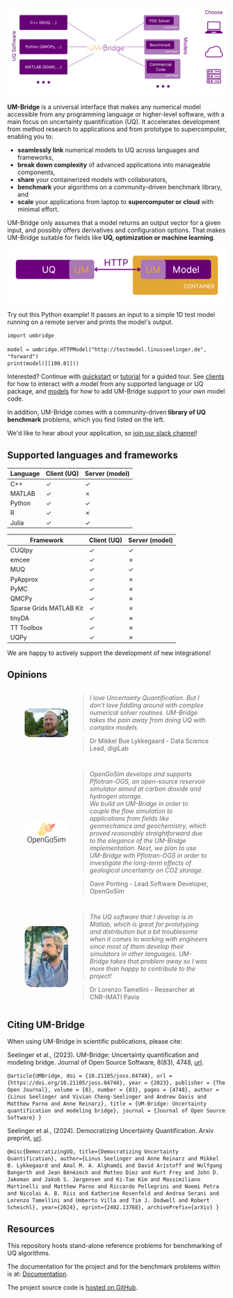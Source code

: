 ![UM-bridge_map](https://raw.githubusercontent.com/UM-Bridge/benchmarks/main/UM-bridge_map.png "UQ-Model-UM")

**UM-Bridge** is a universal interface that makes any numerical model accessible from any programming language or higher-level software, with a main focus on uncertainty quantification (UQ). It accelerates development from method research to applications and from prototype to supercomputer, enabling you to:

* **seamlessly link** numerical models to UQ across languages and frameworks,
* **break down complexity** of advanced applications into manageable components,
* **share** your containerized models with collaborators,
* **benchmark** your algorithms on a community-driven benchmark library, and
* **scale** your applications from laptop to **supercomputer or cloud** with minimal effort.

UM-Bridge only assumes that a model returns an output vector for a given input, and possibly offers derivatives and configuration options. That makes UM-Bridge suitable for fields like **UQ, optimization or machine learning**.

![UQ-Model-UM](https://raw.githubusercontent.com/UM-Bridge/benchmarks/main/UQ-Model-UM.png "UQ-Model-UM")

Try out this Python example! It passes an input to a simple 1D test model running on a remote server and prints the model's output.

```
import umbridge

model = umbridge.HTTPModel("http://testmodel.linusseelinger.de", "forward")
print(model([[100.0]]))
```

Interested? Continue with [quickstart](https://um-bridge-benchmarks.readthedocs.io/en/docs/quickstart.html) or [tutorial](https://um-bridge-benchmarks.readthedocs.io/en/docs/tutorial.html) for a guided tour. See [clients](https://um-bridge-benchmarks.readthedocs.io/en/docs/umbridge/clients.html) for how to interact with a model from any supported language or UQ package, and [models](https://um-bridge-benchmarks.readthedocs.io/en/docs/umbridge/models.html) for how to add UM-Bridge support to your own model code.

In addition, UM-Bridge comes with a community-driven **library of UQ benchmark** problems, which you find listed on the left.

We'd like to hear about your application, so [join our slack channel](https://join.slack.com/t/um-bridge/shared_invite/zt-1da1ebkly-8s0YQdZUIYkJ1vws6edsAQ)!


## Supported languages and frameworks

Language | Client (UQ) | Server (model)
---|---|---
C++ | ✓ | ✓
MATLAB | ✓ | ✗
Python | ✓ | ✓
R | ✓ | ✗
Julia | ✓ | ✓

Framework | Client (UQ) | Server (model)
---|---|---
CUQIpy | ✓ | ✓
emcee | ✓ | ✗
MUQ | ✓ | ✓
PyApprox | ✓ | ✗
PyMC | ✓ | ✗
QMCPy | ✓ | ✗
Sparse Grids MATLAB Kit | ✓ | ✗
tinyDA | ✓ | ✗
TT Toolbox | ✓ | ✗
UQPy | ✓ | ✗

We are happy to actively support the development of new integrations!

## Opinions

<figure style="display: flex; align-items: center;">
  <img src="https://raw.githubusercontent.com/UM-Bridge/benchmarks/main/mikkel_lykkegaard_picture.png" alt="Person Image" style="width:100px;height:auto;margin-right:10px;border-radius:15%;">
  <figcaption>
  
> *I love Uncertainty Quantification. But I don't love fiddling around with complex numerical solver routines. UM-Bridge takes the pain away from doing UQ with complex models.*

> Dr Mikkel Bue Lykkegaard - Data Science Lead, digiLab

  </figcaption>
</figure>

<figure style="display: flex; align-items: center;">
  <img src="https://raw.githubusercontent.com/UM-Bridge/benchmarks/main/OpenGoSim_logo.png" alt="Person Image" style="width:100px;height:auto;margin-right:10px;border-radius:15%;">
  <figcaption>
  
> *OpenGoSim develops and supports Pflotran-OGS, an open-source reservoir
simulator aimed at carbon dioxide and hydrogen storage. \
We build on UM-Bridge in order to couple the flow simulation to applications from fields like
geomechanics and geochemistry, which proved reasonably straightforward due
to the elegance of the UM-Bridge implementation. Next, we plan to use UM-Bridge with Pflotran-OGS in order to investigate the long-term effects of
geological uncertainty on CO2 storage.*

> Dave Ponting - Lead Software Developer, OpenGoSim

  </figcaption>
</figure>

<figure style="display: flex; align-items: center;">
  <img src="https://raw.githubusercontent.com/UM-Bridge/benchmarks/main/lorenzo_tamellini_picture.png" alt="Person Image" style="width:100px;height:auto;margin-right:10px;border-radius:15%;">
  <figcaption>
  
> *The UQ software that I develop is in Matlab, which is great for prototyping
and distribution but
a bit troublesome when it comes to working with engineers since most of
them develop their simulators in other languages.
UM-Bridge takes that problem away so I was more than happy to contribute to
the project!*

> Dr Lorenzo Tamellini - Researcher at CNR-IMATI Pavia

  </figcaption>
</figure>

## Citing UM-Bridge

When using UM-Bridge in scientific publications, please cite:

Seelinger et al., (2023). UM-Bridge: Uncertainty quantification and modeling bridge. Journal of Open Source Software, 8(83), 4748, [url](https://doi.org/10.21105/joss.04748).

```
@article{UMBridge, doi = {10.21105/joss.04748}, url = {https://doi.org/10.21105/joss.04748}, year = {2023}, publisher = {The Open Journal}, volume = {8}, number = {83}, pages = {4748}, author = {Linus Seelinger and Vivian Cheng-Seelinger and Andrew Davis and Matthew Parno and Anne Reinarz}, title = {UM-Bridge: Uncertainty quantification and modeling bridge}, journal = {Journal of Open Source Software} }
```

Seelinger et al., (2024). Democratizing Uncertainty Quantification. Arxiv preprint, [url](https://doi.org/10.48550/arXiv.2402.13768).

```
@misc{DemocratizingUQ, title={Democratizing Uncertainty Quantification}, author={Linus Seelinger and Anne Reinarz and Mikkel B. Lykkegaard and Amal M. A. Alghamdi and David Aristoff and Wolfgang Bangerth and Jean Bénézech and Matteo Diez and Kurt Frey and John D. Jakeman and Jakob S. Jørgensen and Ki-Tae Kim and Massimiliano Martinelli and Matthew Parno and Riccardo Pellegrini and Noemi Petra and Nicolai A. B. Riis and Katherine Rosenfeld and Andrea Serani and Lorenzo Tamellini and Umberto Villa and Tim J. Dodwell and Robert Scheichl}, year={2024}, eprint={2402.13768}, archivePrefix={arXiv} }
```

## Resources

This repository hosts stand-alone reference problems for benchmarking of UQ algorithms.

The documentation for the project and for the benchmark problems within is at: [Documentation](https://um-bridge-benchmarks.readthedocs.io/en/docs/).

The project source code is [hosted on GitHub](https://github.com/UM-Bridge).
